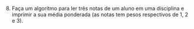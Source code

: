 8. Faça um algoritmo para ler três notas de um aluno em uma disciplina e imprimir a sua média ponderada (as notas tem pesos respectivos de 1, 2 e 3). 